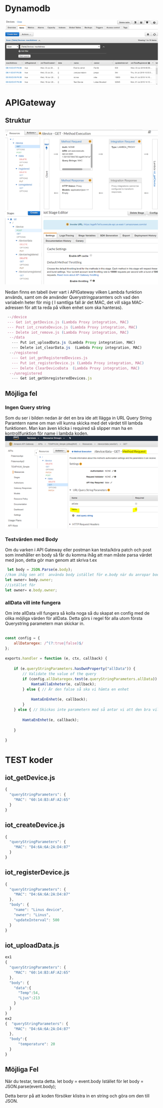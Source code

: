 # Dynamodb
![Querystring](https://github.com/abbjoafli/Termometer_example/blob/master/AWS_Lambda/Dynomdb.PNG?raw=true)

# APIGateway
## Struktur
![Querystring](https://github.com/abbjoafli/Termometer_example/blob/master/AWS_Lambda/API_GATEWAY.PNG?raw=true)
![Querystring](https://github.com/abbjoafli/Termometer_example/blob/master/AWS_Lambda/API_GATEWAY_stage.PNG?raw=true)

Nedan finns en tabell över vart i APIGateway vilken Lambda funktion används, samt om de använder Querystringparamters och vad den variabeln heter för mig ( I samtliga fall är det MAC, det vill säga MAC-adressen för att ta reda på vilken enhet som ska hanteras).
```javascript
 --/device
 --- Get iot_getDevice.js (Lambda Proxy integration, MAC)
 --- Post iot_createDevice.js (Lambda Proxy integration, MAC)
 --- Delete iot_remove.js (Lambda Proxy integration, MAC)
  --/data
   --- Put iot_uploadData.js (Lambda Proxy integration, MAC) 
   --- Delete iot_clearData.js  (Lambda Proxy integration, MAC)
  --/registered
   --- Get iot_getRegisteredDevices.js 
   --- Put iot_registerDevice.js (Lambda Proxy integration, MAC) 
   --- Delete ClearDeviceData  (Lambda Proxy integration, MAC)
  --/unregistered
   --- Get iot_getUnregisteredDevices.js

```

## Möjliga fel
### Ingen Query string
Som du ser i bilden nedan är det en bra ide att llägga in URL Query String Paramtern name om man vill kunna skicka med det värdet till lambda funktionen. Man kan även klicka i required så slipper man ha en kontrollfunktion för name i lambda koden.
![Querystring](https://github.com/abbjoafli/Termometer_example/blob/master/AWS_Lambda_simplified/APIGATEWAY-Querystring.PNG?raw=true)

### Testvärden med Body
Om du varken i API Gateway eller postman kan testa/köra patch och post som innehåller en body så får du komma ihåg att man måste parsa värdet med json, detta gör man genom att skriva t.ex
```javascript
 let body = JSON.Parse(e.body); 
//kom ihåg sen att  använda body istället för e.body när du anropar body värden
let owner= body.owner;
//istället för
let owner= e.body.owner;

```
### allData vill inte fungera
Om inte allData vill fungera så kolla noga så du skapat en config med de olika möjliga värden för allData. Detta görs i regel för alla utom första Querystring parametern man skickar in. 
```javascript

const config = {
    allDataregex: /^(?:true|false)$/
};

exports.handler = function (e, ctx, callback) {

    if (e.queryStringParameters.hasOwnProperty("allData")) {
        // Validate the value of the query
        if (config.allDataregex.test(e.queryStringParameters.allData)) { //Om parameteren är true så vill vi hämta alla Enheter
            HamtaAllaEnheter(e, callback);
        } else { // Är den false så ska vi hämta en enhet

            HamtaEnEnhet(e, callback);
        }
    } else { // Skickas inte parametern med så antar vi att den bra vill ha en enhet

        HamtaEnEnhet(e, callback);

    }

}

```

# TEST koder
## iot_getDevice.js
```javascript
{
  "queryStringParameters": {
    "MAC": "60:14:B3:AF:A2:65"
  }
}
```


## iot_createDevice.js
```javascript
{
  "queryStringParameters": {
    "MAC": "D4:6A:6A:2A:D4:87"
  }
}
```

## iot_registerDevice.js
```javascript
{
  "queryStringParameters": {
    "MAC": "D4:6A:6A:2A:D4:87"
  },
  "body": {
    "name": "Linus device",
    "owner": "Linus",
    "updateInterval": 500
  }
}
```

## iot_uploadData.js
```javascript
ex1
{
  "queryStringParameters": {
    "MAC": "60:14:B3:AF:A2:65"
  },
  "body": {
    "data":{
      "Temp":54,
      "Ljus":213
    }
  }
}
ex2
{  "queryStringParameters": {
    "MAC": "D4:6A:6A:2A:D4:87"
  },
  "body":{
      "temperature": 20
  }
}
```




## Möjliga Fel

När du testar, testa detta.
let body = event.body
Istället för
let body = JSON.parse(event.body);

Detta beror på att koden försöker klistra in en string och göra om den till JSON.
